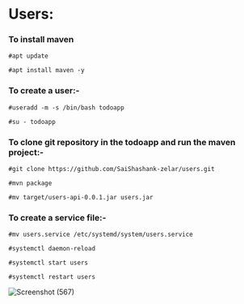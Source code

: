 # Users:

### To install maven 

    #apt update
    
    #apt install maven -y

### To create a user:-

    #useradd -m -s /bin/bash todoapp
    
    #su - todoapp
    
### To clone git repository in the todoapp and run the maven project:-

    #git clone https://github.com/SaiShashank-zelar/users.git
    
    #mvn package
    
    #mv target/users-api-0.0.1.jar users.jar
    
### To create a service file:-

    #mv users.service /etc/systemd/system/users.service
    
    #systemctl daemon-reload

    #systemctl start users
 
    #systemctl restart users



![Screenshot (567)](https://user-images.githubusercontent.com/82635540/115705663-71809a80-a38a-11eb-8d60-2918cbdfe4d8.png)
